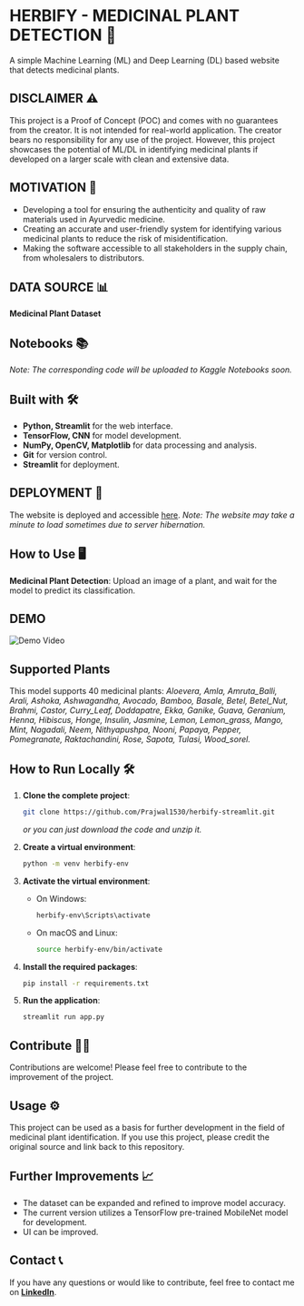 # HERBIFY - MEDICINAL PLANT DETECTION 🌿

A simple Machine Learning (ML) and Deep Learning (DL) based website that detects medicinal plants.

## DISCLAIMER ⚠️

This project is a Proof of Concept (POC) and comes with no guarantees from the creator. It is not intended for real-world application. The creator bears no responsibility for any use of the project. However, this project showcases the potential of ML/DL in identifying medicinal plants if developed on a larger scale with clean and extensive data.

## MOTIVATION 💪

- Developing a tool for ensuring the authenticity and quality of raw materials used in Ayurvedic medicine.
- Creating an accurate and user-friendly system for identifying various medicinal plants to reduce the risk of misidentification.
- Making the software accessible to all stakeholders in the supply chain, from wholesalers to distributors.

## DATA SOURCE 📊

**Medicinal Plant Dataset**

## Notebooks 📚

*Note: The corresponding code will be uploaded to Kaggle Notebooks soon.*

## Built with 🛠️

- **Python, Streamlit** for the web interface.
- **TensorFlow, CNN** for model development.
- **NumPy, OpenCV, Matplotlib** for data processing and analysis.
- **Git** for version control.
- **Streamlit** for deployment.

## DEPLOYMENT 🚀

The website is deployed and accessible [here](#). *Note: The website may take a minute to load sometimes due to server hibernation.*

## How to Use 🖥️

**Medicinal Plant Detection**: Upload an image of a plant, and wait for the model to predict its classification.

## DEMO

![Demo Video](herbify-stream-project.gif)

## Supported Plants

This model supports 40 medicinal plants: *Aloevera, Amla, Amruta\_Balli, Arali, Ashoka, Ashwagandha, Avocado, Bamboo, Basale, Betel, Betel\_Nut, Brahmi, Castor, Curry\_Leaf, Doddapatre, Ekka, Ganike, Guava, Geranium, Henna, Hibiscus, Honge, Insulin, Jasmine, Lemon, Lemon\_grass, Mango, Mint, Nagadali, Neem, Nithyapushpa, Nooni, Papaya, Pepper, Pomegranate, Raktachandini, Rose, Sapota, Tulasi, Wood\_sorel.*

## How to Run Locally 🛠️

1. **Clone the complete project**:

   ```sh
   git clone https://github.com/Prajwal1530/herbify-streamlit.git
   ```

   *or you can just download the code and unzip it.*

2. **Create a virtual environment**:

   ```sh
   python -m venv herbify-env
   ```

3. **Activate the virtual environment**:

   - On Windows:
     ```sh
     herbify-env\Scripts\activate
     ```
   - On macOS and Linux:
     ```sh
     source herbify-env/bin/activate
     ```

4. **Install the required packages**:

   ```sh
   pip install -r requirements.txt
   ```

5. **Run the application**:

   ```sh
   streamlit run app.py
   ```

## Contribute 👨‍💻

Contributions are welcome! Please feel free to contribute to the improvement of the project.

## Usage ⚙️

This project can be used as a basis for further development in the field of medicinal plant identification. If you use this project, please credit the original source and link back to this repository.

## Further Improvements 📈

- The dataset can be expanded and refined to improve model accuracy.
- The current version utilizes a TensorFlow pre-trained MobileNet model for development.
- UI can be improved.

## Contact 📞

If you have any questions or would like to contribute, feel free to contact me on [**LinkedIn**](https://www.linkedin.com/in/prajwal-pailwan-97ab44265?utm_source=share\&utm_campaign=share_via\&utm_content=profile\&utm_medium=android_app).

